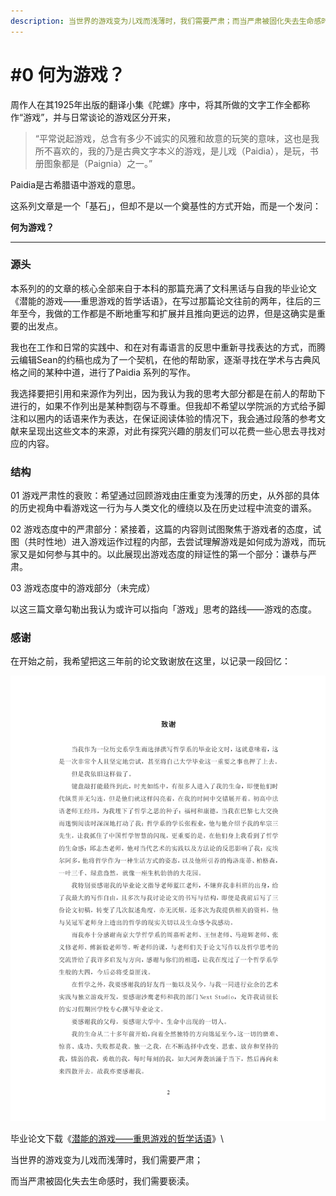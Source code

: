 ```yaml
---
description: 当世界的游戏变为儿戏而浅薄时，我们需要严肃；而当严肃被固化失去生命感时，我们需要亵渎。
---
```


# #0 何为游戏？

周作人在其1925年出版的翻译小集《陀螺》序中，将其所做的文字工作全都称作“游戏”，并与日常谈论的游戏区分开来，

> “平常说起游戏，总含有多少不诚实的风雅和故意的玩笑的意味，这也是我所不喜欢的，我的乃是古典文字本义的游戏，是儿戏（Paidia），是玩，书册图象都是（Paignia）之一。”

Paidia是古希腊语中游戏的意思。

这系列文章是一个「基石」，但却不是以一个奠基性的方式开始，而是一个发问：

**何为游戏？**

****

### 源头

本系列的的文章的核心全部来自于本科的那篇充满了文科黑话与自我的毕业论文《潜能的游戏——重思游戏的哲学话语》，在写过那篇论文往前的两年，往后的三年至今，我做的工作都是不断地重写和扩展并且推向更远的边界，但是这确实是重要的出发点。

我也在工作和日常的实践中、和在对有毒语言的反思中重新寻找表达的方式，而腾云编辑Sean的约稿也成为了一个契机，在他的帮助家，逐渐寻找在学术与古典风格之间的某种中道，进行了Paidia 系列的写作。

我选择要把引用和来源作为列出，因为我认为我的思考大部分都是在前人的帮助下进行的，如果不作列出是某种剽窃与不尊重。但我却不希望以学院派的方式给予脚注和以圈内的话语来作为表达，在保证阅读体验的情况下，我会通过段落的参考文献来呈现出这些文本的来源，对此有探究兴趣的朋友们可以花费一些心思去寻找对应的内容。



### 结构

01 游戏严肃性的衰败：希望通过回顾游戏由庄重变为浅薄的历史，从外部的具体的历史视角中看游戏这一行为与人类文化的缠绕以及在历史过程中流变的谱系。

02 游戏态度中的严肃部分：紧接着，这篇的内容则试图聚焦于游戏者的态度，试图（共时性地）进入游戏运作过程的内部，去尝试理解游戏是如何成为游戏，而玩家又是如何参与其中的。以此展现出游戏态度的辩证性的第一个部分：谦恭与严肃。

03 游戏态度中的游戏部分（未完成）



以这三篇文章勾勒出我认为或许可以指向「游戏」思考的路线——游戏的态度。



### 感谢

在开始之前，我希望把这三年前的论文致谢放在这里，以记录一段回忆：

![](../../.gitbook/assets/1.png)

毕业论文下载《[潜能的游戏——重思游戏的哲学话语](https://github.com/switchball/ex\_paideia/blob/master/Essay%2018.6.15.pdf)》\


当世界的游戏变为儿戏而浅薄时，我们需要严肃；

而当严肃被固化失去生命感时，我们需要亵渎。
